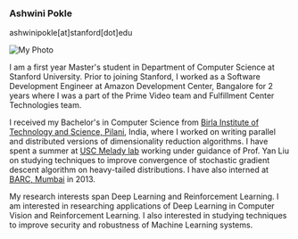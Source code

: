 ### Ashwini Pokle

ashwinipokle[at]stanford[dot]edu

![My Photo]({{site.url}}/assets/MyPhoto.png)

I am a first year Master's student in Department of Computer Science at Stanford University. Prior to joining Stanford, I worked as a Software Development Engineer at Amazon Development Center, Bangalore for 2 years where I was a part of the Prime Video team and Fulfillment Center Technologies team. 

I received my Bachelor's in Computer Science from [Birla Institute of Technology and Science, Pilani](http://www.bits-pilani.ac.in/), India, where I worked on writing parallel and distributed versions of dimensionality reduction algorithms. I have spent a summer at [USC Melady lab](http://www-bcf.usc.edu/~liu32/melady.html) working under guidance of Prof. Yan Liu on studying techniques to improve convergence of stochastic gradient descent algorithm on heavy-tailed distributions. I have also interned at [BARC, Mumbai](http://www.barc.gov.in/) in 2013.

My research interests span Deep Learning and Reinforcement Learning. I am interested in researching applications of Deep Learning in Computer Vision and Reinforcement Learning. I also interested in studying techniques to improve security and robustness of Machine Learning systems.
